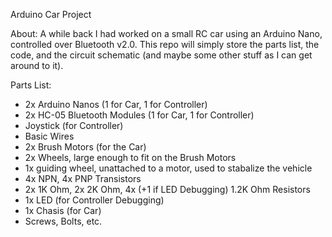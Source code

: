 Arduino Car Project

About: A while back I had worked on a small RC car using an Arduino Nano, controlled over 
       Bluetooth v2.0. This repo will simply store the parts list, the code, and the circuit 
       schematic (and maybe some other stuff as I can get around to it).

Parts List:
  - 2x Arduino Nanos (1 for Car, 1 for Controller)
  - 2x HC-05 Bluetooth Modules (1 for Car, 1 for Controller)
  - Joystick (for Controller)
  - Basic Wires
  - 2x Brush Motors (for the Car)
  - 2x Wheels, large enough to fit on the Brush Motors
  - 1x guiding wheel, unattached to a motor, used to stabalize the vehicle 
  - 4x NPN, 4x PNP Transistors
  - 2x 1K Ohm, 2x 2K Ohm, 4x (+1 if LED Debugging) 1.2K Ohm Resistors
  - 1x LED (for Controller Debugging)
  - 1x Chasis (for Car)
  - Screws, Bolts, etc.